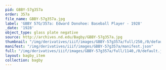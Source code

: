 ```yaml
---
pid: GBBY-57g357a
order: 357a
file_name: GBBY-57g357a.jpg
label: 'GBBY 57G/357a: Edward Donohoe: Baseball Player - 1928'
_date: '1928'
object_type: glass plate negative
source: http://archives.nd.edu/Bagby/GBBY-57g357a.jpg
thumbnail: "/img/derivatives/iiif/images/GBBY-57g357a/full/250,/0/default.jpg"
manifest: "/img/derivatives/iiif/images/GBBY-57g357a/manifest.json"
full: "/img/derivatives/iiif/images/GBBY-57g357a/full/1140,/0/default.jpg"
layout: bagby_item
collection: bagby
---
```

